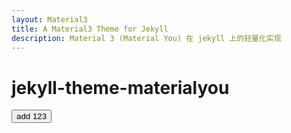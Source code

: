 ```yaml
---
layout: Material3
title: A Material3 Theme for Jekyll
description: Material 3 (Material You) 在 jekyll 上的轻量化实现
---
```


# jekyll-theme-materialyou

<button>add 123</button>